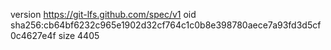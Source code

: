 version https://git-lfs.github.com/spec/v1
oid sha256:cb64bf6232c965e1902d32cf764c1c0b8e398780aece7a93fd3d5cf0c4627e4f
size 4405
